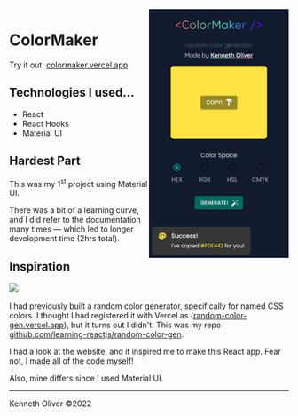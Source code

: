 <img src="preview_Chrome_iPhone_SE.png" width="50%" align="right" />

# ColorMaker

Try it out: [colormaker.vercel.app](https://colormaker.vercel.app)

## Technologies I used...
* React
* React Hooks
* Material UI

## Hardest Part
This was my 1<sup>st</sup> project using Material UI.

There was a bit of a learning curve, and I did refer to the documentation many times — which led to longer development time (2hrs total).

## Inspiration

<img src="https://user-images.githubusercontent.com/70860732/155218584-4a63ba0f-6557-40de-8b89-f88691aa7709.png" width="40%" />

I had previously built a random color generator, specifically for named CSS colors. I thought I had registered it with Vercel as ([random-color-gen.vercel.app](https://random-color-gen.vercel.app)), but it turns out I didn't. This was my repo [github.com/learning-reactjs/random-color-gen](https://github.com/learning-reactjs/random-color-gen).

I had a look at the website, and it inspired me to make this React app. Fear not, I made all of the code myself!

Also, mine differs since I used Material UI. 

---
Kenneth Oliver ©2022
